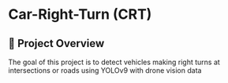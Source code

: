 # Car-Right-Turn (CRT)

## 📖 Project Overview
The goal of this project is to detect vehicles making right turns at intersections or roads using YOLOv9 with drone vision data
